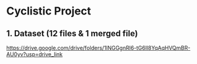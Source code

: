 # Cyclistic Project
## 1. Dataset (12 files & 1 merged file)
https://drive.google.com/drive/folders/1lNGGgnRl6-tG6lI8YqAqHVQmBR-AU0yv?usp=drive_link
